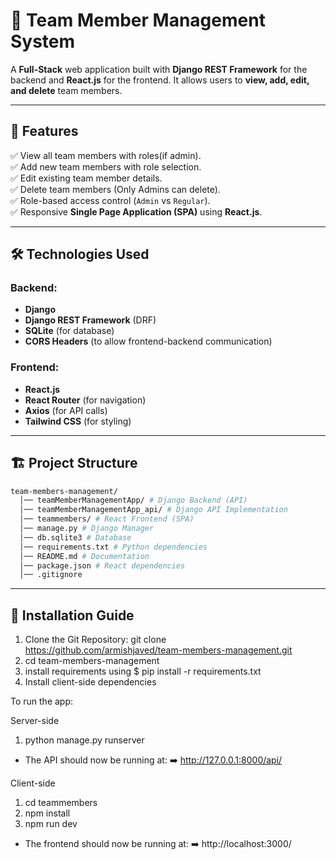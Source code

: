 # 🏢 Team Member Management System

A **Full-Stack** web application built with **Django REST Framework** for the backend and **React.js** for the frontend. It allows users to **view, add, edit, and delete** team members.

---

## 🚀 Features

✅ View all team members with roles(if admin).  
✅ Add new team members with role selection.  
✅ Edit existing team member details.  
✅ Delete team members (Only Admins can delete).  
✅ Role-based access control (`Admin` vs `Regular`).  
✅ Responsive **Single Page Application (SPA)** using **React.js**.  

---

## 🛠️ Technologies Used

### **Backend:**
- **Django** 
- **Django REST Framework** (DRF) 
- **SQLite** (for database)
- **CORS Headers** (to allow frontend-backend communication)

### **Frontend:**
- **React.js** 
- **React Router** (for navigation)
- **Axios** (for API calls)
- **Tailwind CSS** (for styling)

---

## 🏗️ Project Structure
```bash
team-members-management/
  │── teamMemberManagementApp/ # Django Backend (API)
  │── teamMemberManagementApp_api/ # Django API Implementation
  │── teammembers/ # React Frontend (SPA)
  │── manage.py # Django Manager
  │── db.sqlite3 # Database
  │── requirements.txt # Python dependencies
  │── README.md # Documentation
  │── package.json # React dependencies
  │── .gitignore

```

---

## 🔧 Installation Guide

1. Clone the Git Repository: git clone https://github.com/armishjaved/team-members-management.git
2. cd team-members-management
3. install requirements using $ pip install -r requirements.txt
4. Install client-side dependencies

To run the app:

Server-side
1. python manage.py runserver
- The API should now be running at:
➡️ http://127.0.0.1:8000/api/

Client-side

1. cd teammembers
2. npm install
3. npm run dev
- The frontend should now be running at:
➡️ http://localhost:3000/

